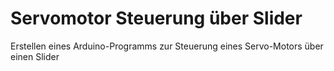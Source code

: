 # Servomotor Steuerung über Slider

Erstellen eines Arduino-Programms zur Steuerung eines Servo-Motors über einen Slider